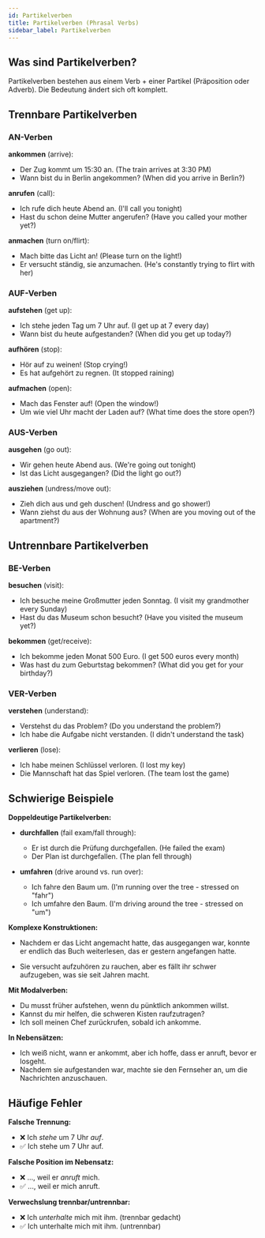 ```yaml
---
id: Partikelverben
title: Partikelverben (Phrasal Verbs)
sidebar_label: Partikelverben
---
```


## Was sind Partikelverben?

Partikelverben bestehen aus einem Verb + einer Partikel (Präposition oder Adverb). Die Bedeutung ändert sich oft komplett.

## Trennbare Partikelverben

### AN-Verben

**ankommen** (arrive):
- Der Zug kommt um 15:30 an. (The train arrives at 3:30 PM)
- Wann bist du in Berlin angekommen? (When did you arrive in Berlin?)

**anrufen** (call):
- Ich rufe dich heute Abend an. (I'll call you tonight)
- Hast du schon deine Mutter angerufen? (Have you called your mother yet?)

**anmachen** (turn on/flirt):
- Mach bitte das Licht an! (Please turn on the light!)
- Er versucht ständig, sie anzumachen. (He's constantly trying to flirt with her)

### AUF-Verben

**aufstehen** (get up):
- Ich stehe jeden Tag um 7 Uhr auf. (I get up at 7 every day)
- Wann bist du heute aufgestanden? (When did you get up today?)

**aufhören** (stop):
- Hör auf zu weinen! (Stop crying!)
- Es hat aufgehört zu regnen. (It stopped raining)

**aufmachen** (open):
- Mach das Fenster auf! (Open the window!)
- Um wie viel Uhr macht der Laden auf? (What time does the store open?)

### AUS-Verben

**ausgehen** (go out):
- Wir gehen heute Abend aus. (We're going out tonight)
- Ist das Licht ausgegangen? (Did the light go out?)

**ausziehen** (undress/move out):
- Zieh dich aus und geh duschen! (Undress and go shower!)
- Wann ziehst du aus der Wohnung aus? (When are you moving out of the apartment?)

## Untrennbare Partikelverben

### BE-Verben

**besuchen** (visit):
- Ich besuche meine Großmutter jeden Sonntag. (I visit my grandmother every Sunday)
- Hast du das Museum schon besucht? (Have you visited the museum yet?)

**bekommen** (get/receive):
- Ich bekomme jeden Monat 500 Euro. (I get 500 euros every month)
- Was hast du zum Geburtstag bekommen? (What did you get for your birthday?)

### VER-Verben

**verstehen** (understand):
- Verstehst du das Problem? (Do you understand the problem?)
- Ich habe die Aufgabe nicht verstanden. (I didn't understand the task)

**verlieren** (lose):
- Ich habe meinen Schlüssel verloren. (I lost my key)
- Die Mannschaft hat das Spiel verloren. (The team lost the game)

## Schwierige Beispiele

**Doppeldeutige Partikelverben:**

- **durchfallen** (fail exam/fall through):
  - Er ist durch die Prüfung durchgefallen. (He failed the exam)
  - Der Plan ist durchgefallen. (The plan fell through)

- **umfahren** (drive around vs. run over):
  - Ich fahre den Baum um. (I'm running over the tree - stressed on "fahr")
  - Ich umfahre den Baum. (I'm driving around the tree - stressed on "um")

**Komplexe Konstruktionen:**

- Nachdem er das Licht angemacht hatte, das ausgegangen war, konnte er endlich das Buch weiterlesen, das er gestern angefangen hatte.

- Sie versucht aufzuhören zu rauchen, aber es fällt ihr schwer aufzugeben, was sie seit Jahren macht.

**Mit Modalverben:**

- Du musst früher aufstehen, wenn du pünktlich ankommen willst.
- Kannst du mir helfen, die schweren Kisten raufzutragen?
- Ich soll meinen Chef zurückrufen, sobald ich ankomme.

**In Nebensätzen:**

- Ich weiß nicht, wann er ankommt, aber ich hoffe, dass er anruft, bevor er losgeht.
- Nachdem sie aufgestanden war, machte sie den Fernseher an, um die Nachrichten anzuschauen.

## Häufige Fehler

**Falsche Trennung:**
- ❌ Ich *stehe* um 7 Uhr *auf*. 
- ✅ Ich stehe um 7 Uhr auf.

**Falsche Position im Nebensatz:**
- ❌ ..., weil er *anruft* mich.
- ✅ ..., weil er mich anruft.

**Verwechslung trennbar/untrennbar:**
- ❌ Ich *unterhalte* mich mit ihm. (trennbar gedacht)
- ✅ Ich unterhalte mich mit ihm. (untrennbar)
